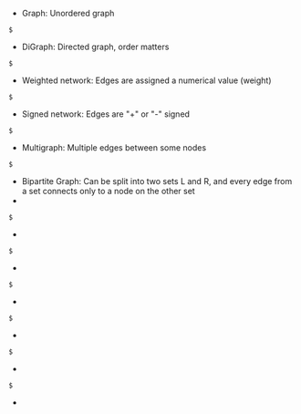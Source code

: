 - Graph: Unordered graph
```
$
```
- DiGraph: Directed graph, order matters
```
$
```
- Weighted network: Edges are assigned a numerical value (weight)
```
$
```
- Signed network: Edges are "+" or "-" signed
```
$
```
- Multigraph: Multiple edges between some nodes
```
$
```
- Bipartite Graph: Can be split into two sets L and R, and every edge from a set connects only to a node on the other set
- 
```
$
```
-
```
$
```
-
```
$
```
-
```
$
```
-
```
$
```
-
```
$
```
-
